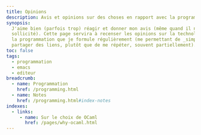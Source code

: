 ```yaml
---
title: Opinions
description: Avis et opinions sur des choses en rapport avec la programmation
synopsis:
  J'aime bien (parfois trop) réagir et donner mon avis (même quand il n'est pas
  sollicité). Cette page servira à recenser les opinions sur la technologie et 
  la programmation que je formule régulièrement (me permettant de _simplement_ 
  partager des liens, plutôt que de me répéter, souvent partiellement).
toc: false
tags:
  - programmation
  - emacs
  - editeur
breadcrumb:
  - name: Programmation
    href: /programming.html
  - name: Notes
    href: /programming.html#index-notes
indexes:
  - links:
     - name: Sur le choix de OCaml
       href: /pages/why-ocaml.html
---
```

